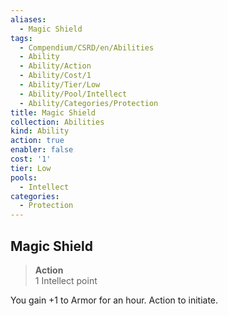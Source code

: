 ```yaml
---
aliases:
  - Magic Shield
tags:
  - Compendium/CSRD/en/Abilities
  - Ability
  - Ability/Action
  - Ability/Cost/1
  - Ability/Tier/Low
  - Ability/Pool/Intellect
  - Ability/Categories/Protection
title: Magic Shield
collection: Abilities
kind: Ability
action: true
enabler: false
cost: '1'
tier: Low
pools:
  - Intellect
categories:
  - Protection
---
```

## Magic Shield  
>**Action**  
>1 Intellect point
  
You gain +1 to Armor for an hour. Action to initiate.